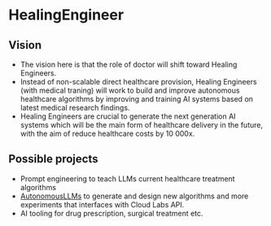 # HealingEngineer
## Vision
- The vision here is that the role of doctor will shift toward Healing Engineers.
- Instead of non-scalable direct healthcare provision, Healing Engineers (with medical traning) will work to build and improve autonomous healthcare algorithms by improving and training AI systems based on latest medical research findings.
- Healing Engineers are crucial to generate the next generation AI systems which will be the main form of healthcare delivery in the future, with the aim of reduce healthcare costs by 10 000x.

## Possible projects
- Prompt engineering to teach LLMs current healthcare treatment algorithms
- [AutonomousLLMs](https://github.com/yiheinchai/AutonomousLLM) to generate and design new algorithms and more experiments that interfaces with Cloud Labs API.
- AI tooling for drug prescription, surgical treatment etc.
